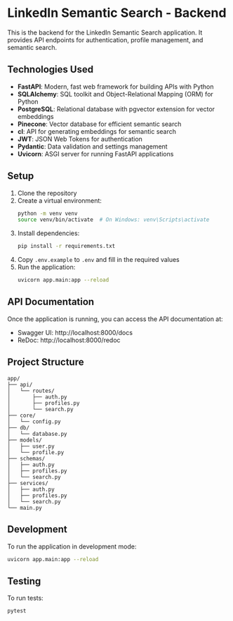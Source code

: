 # LinkedIn Semantic Search - Backend

This is the backend for the LinkedIn Semantic Search application. It provides API endpoints for authentication, profile management, and semantic search.

## Technologies Used

- **FastAPI**: Modern, fast web framework for building APIs with Python
- **SQLAlchemy**: SQL toolkit and Object-Relational Mapping (ORM) for Python
- **PostgreSQL**: Relational database with pgvector extension for vector embeddings
- **Pinecone**: Vector database for efficient semantic search
- **cl**: API for generating embeddings for semantic search
- **JWT**: JSON Web Tokens for authentication
- **Pydantic**: Data validation and settings management
- **Uvicorn**: ASGI server for running FastAPI applications

## Setup

1. Clone the repository
2. Create a virtual environment:
   ```bash
   python -m venv venv
   source venv/bin/activate  # On Windows: venv\Scripts\activate
   ```
3. Install dependencies:
   ```bash
   pip install -r requirements.txt
   ```
4. Copy `.env.example` to `.env` and fill in the required values
5. Run the application:
   ```bash
   uvicorn app.main:app --reload
   ```

## API Documentation

Once the application is running, you can access the API documentation at:

- Swagger UI: http://localhost:8000/docs
- ReDoc: http://localhost:8000/redoc

## Project Structure

```
app/
├── api/
│   └── routes/
│       ├── auth.py
│       ├── profiles.py
│       └── search.py
├── core/
│   └── config.py
├── db/
│   └── database.py
├── models/
│   ├── user.py
│   └── profile.py
├── schemas/
│   ├── auth.py
│   ├── profiles.py
│   └── search.py
├── services/
│   ├── auth.py
│   ├── profiles.py
│   └── search.py
└── main.py
```

## Development

To run the application in development mode:

```bash
uvicorn app.main:app --reload
```

## Testing

To run tests:

```bash
pytest
```
